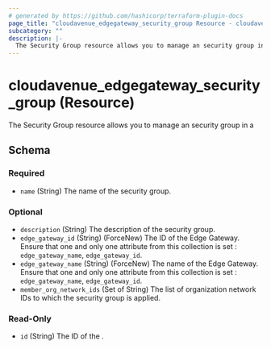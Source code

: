 ```yaml
---
# generated by https://github.com/hashicorp/terraform-plugin-docs
page_title: "cloudavenue_edgegateway_security_group Resource - cloudavenue"
subcategory: ""
description: |-
  The Security Group resource allows you to manage an security group in a
---
```


# cloudavenue_edgegateway_security_group (Resource)

The Security Group resource allows you to manage an security group in a



<!-- schema generated by tfplugindocs -->
## Schema

### Required

- `name` (String) The name of the security group.

### Optional

- `description` (String) The description of the security group.
- `edge_gateway_id` (String) (ForceNew) The ID of the Edge Gateway. Ensure that one and only one attribute from this collection is set : `edge_gateway_name`, `edge_gateway_id`.
- `edge_gateway_name` (String) (ForceNew) The name of the Edge Gateway. Ensure that one and only one attribute from this collection is set : `edge_gateway_name`, `edge_gateway_id`.
- `member_org_network_ids` (Set of String) The list of organization network IDs to which the security group is applied.

### Read-Only

- `id` (String) The ID of the .
